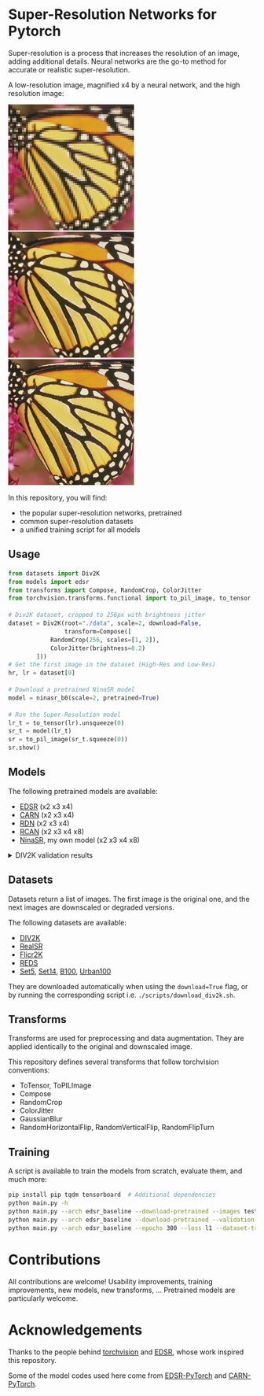 # Super-Resolution Networks for Pytorch

Super-resolution is a process that increases the resolution of an image, adding additional details.
Neural networks are the go-to method for accurate or realistic super-resolution.

A low-resolution image, magnified x4 by a neural network, and the high resolution image:

![Pixelated image of a butterfly](doc/example_small.png "Low resolution image")
![Smooth magnified image](doc/example_x4.png "Magnified x4")
![High resolution image](doc/example_hr.png "High resolution image")


In this repository, you will find:
* the popular super-resolution networks, pretrained
* common super-resolution datasets
* a unified training script for all models



## Usage

```python
from datasets import Div2K
from models import edsr
from transforms import Compose, RandomCrop, ColorJitter
from torchvision.transforms.functional import to_pil_image, to_tensor

# Div2K dataset, cropped to 256px with brightness jitter
dataset = Div2K(root="./data", scale=2, download=False,
                transform=Compose([
		    RandomCrop(256, scales=[1, 2]),
		    ColorJitter(brightness=0.2)
		]))
# Get the first image in the dataset (High-Res and Low-Res)
hr, lr = dataset[0]

# Download a pretrained NinaSR model
model = ninasr_b0(scale=2, pretrained=True)

# Run the Super-Resolution model
lr_t = to_tensor(lr).unsqueeze(0)
sr_t = model(lr_t)
sr = to_pil_image(sr_t.squeeze(0))
sr.show()
```



## Models

The following pretrained models are available:
* [EDSR](https://arxiv.org/abs/1707.02921) (x2 x3 x4)
* [CARN](https://arxiv.org/abs/1803.08664) (x2 x3 x4)
* [RDN](https://arxiv.org/abs/1802.08797) (x2 x3 x4)
* [RCAN](https://arxiv.org/abs/1807.02758) (x2 x3 x4 x8)
* [NinaSR](doc/NinaSR.md), my own model (x2 x3 x4 x8)

<details>
<summary>DIV2K validation results</summary>


|  Network            | Parameters (M) | 2x (PSNR/SSIM) | 3x (PSNR/SSIM) | 4x (PSNR/SSIM) | 8x (PSNR/SSIM) |
| ------------------- | -------------- | -------------- | -------------- | -------------- | -------------- |
| carn                | 1.59           | 34.58 / 0.9373 | 30.91 / 0.8734 | 28.98 / 0.8188 | N/A            |
| carn\_m             | 0.41           | 34.29 / 0.9350 | 30.65 / 0.8689 | 28.73 / 0.8131 | N/A            |
| edsr\_baseline      | 1.37           | 34.66 / 0.9379 | 30.96 / 0.8743 | 28.99 / 0.8191 | N/A            |
| edsr                | 40.7           | 35.08 / 0.9413 | 31.30 / 0.8804 | 29.30 / 0.8274 | N/A            |
| ninasr\_b0          | 0.10           | 34.25 / 0.9346 | 30.56 / 0.8670 | 28.63 / 0.8102 | 25.12 / 0.6799 |
| ninasr\_b1          | 1.02           | 34.76 / 0.9388 | 31.04 / 0.8757 | 29.08 / 0.8216 | 25.48 / 0.6928 |
| ninasr\_b2          | 10.0           | 35.06 / 0.9411 | 31.29 / 0.8797 | 29.29 / 0.8267 | 25.62 / 0.6983 |
| rcan                | 15.4           | 35.13 / 0.9416 | 31.34 / 0.8807 | 29.30 / 0.8276 | 25.73 / 0.7036 |
| rdn                 | 22.1           | 34.85 / 0.9394 | 30.59 / 0.8678 | 29.17 / 0.8240 | N/A            |

</details>


## Datasets

Datasets return a list of images. The first image is the original one, and the next images are downscaled or degraded versions.

The following datasets are available:
* [DIV2K](https://data.vision.ee.ethz.ch/cvl/DIV2K/)
* [RealSR](https://github.com/csjcai/RealSR)
* [Flicr2K](https://github.com/limbee/NTIRE2017)
* [REDS](https://seungjunnah.github.io/Datasets/reds)
* [Set5](http://people.rennes.inria.fr/Aline.Roumy/results/SR_BMVC12.html), [Set14](https://paperswithcode.com/dataset/set14), [B100](https://www2.eecs.berkeley.edu/Research/Projects/CS/vision/bsds/), [Urban100](https://paperswithcode.com/dataset/urban100)

They are downloaded automatically when using the `download=True` flag, or by running the corresponding script i.e. `./scripts/download_div2k.sh`.



## Transforms

Transforms are used for preprocessing and data augmentation. They are applied identically to the original and downscaled image.

This repository defines several transforms that follow torchvision conventions:
* ToTensor, ToPILImage
* Compose
* RandomCrop
* ColorJitter
* GaussianBlur
* RandomHorizontalFlip, RandomVerticalFlip, RandomFlipTurn



## Training

A script is available to train the models from scratch, evaluate them, and much more:
```bash
pip install pip tqdm tensorboard  # Additional dependencies
python main.py -h
python main.py --arch edsr_baseline --download-pretrained --images test/butterfly.png --destination results/
python main.py --arch edsr_baseline --download-pretrained --validation-only
python main.py --arch edsr_baseline --epochs 300 --loss l1 --dataset-train div2k_bicubic
```



# Contributions

All contributions are welcome! Usability improvements, training improvements, new models, new transforms, ...
Pretrained models are particularly welcome.



# Acknowledgements

Thanks to the people behind [torchvision](https://github.com/pytorch/vision) and [EDSR](https://github.com/zhouhuanxiang/EDSR-PyTorch), whose work inspired this repository.

Some of the model codes used here come from [EDSR-PyTorch](https://github.com/zhouhuanxiang/EDSR-PyTorch) and [CARN-PyTorch](https://github.com/nmhkahn/CARN-pytorch).
